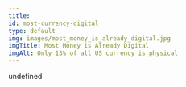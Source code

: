 ```yaml
--- 
title: 
id: most-currency-digital
type: default
img: images/most_money_is_already_digital.jpg
imgTitle: Most Money is Already Digital
imgAlt: Only 13% of all US currency is physical
---
```


undefined

